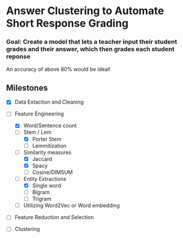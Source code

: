 # Answer Clustering to Automate Short Response Grading

### Goal: Create a model that lets a teacher input their student grades and their answer, which then grades each student reponse

An accuracy of above 80% would be ideal!

## Milestones

- [x] Data Extaction and Cleaning

- [ ] Feature Engineering

  - [x] Word/Sentence count
  - [ ] Stem / Lem
    - [x] Porter Stem
    - [ ] Lemmitization
  - [ ] Similarity measures
    - [x] Jaccard
    - [x] Spacy
    - [ ] Cosine/DIMSUM
  - [ ] Entity Extractions
    - [x] Single word
    - [ ] Bigram
    - [ ] Trigram
  - [ ] Utilizing Word2Vec or Word embedding
  
- [ ] Feature Reduction and Selection

- [ ] Clustering
